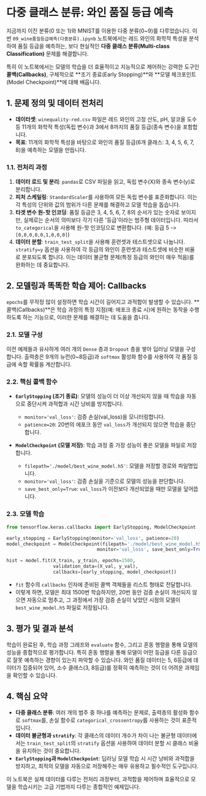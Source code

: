 # 다중 클래스 분류: 와인 품질 등급 예측

지금까지 이진 분류(0 또는 1)와 MNIST를 이용한 다중 분류(0~9)를 다루었습니다. 이번 `09_wine품질등급예측(다중분류).ipynb` 노트북에서는 레드 와인의 화학적 특성을 분석하여 품질 등급을 예측하는, 보다 현실적인 **다중 클래스 분류(Multi-class Classification)** 문제를 해결합니다.

특히 이 노트북에서는 모델의 학습을 더 효율적이고 지능적으로 제어하는 강력한 도구인 **콜백(Callbacks)**, 구체적으로 **조기 종료(Early Stopping)**와 **모델 체크포인트(Model Checkpoint)**에 대해 배웁니다.

## 1. 문제 정의 및 데이터 전처리

- **데이터셋**: `winequality-red.csv` 파일은 레드 와인의 고정 산도, pH, 알코올 도수 등 11개의 화학적 특성(독립 변수)과 3에서 8까지의 품질 등급(종속 변수)을 포함합니다.
- **목표**: 11개의 화학적 특성을 바탕으로 와인의 품질 등급(6개 클래스: 3, 4, 5, 6, 7, 8)을 예측하는 모델을 만듭니다.

### 1.1. 전처리 과정

1.  **데이터 로드 및 분리**: `pandas`로 CSV 파일을 읽고, 독립 변수(X)와 종속 변수(y)로 분리합니다.
2.  **피처 스케일링**: `StandardScaler`를 사용하여 모든 독립 변수를 표준화합니다. 이는 각 특성의 단위와 값의 범위가 다른 문제를 해결하고 모델 학습을 돕습니다.
3.  **타겟 변수 원-핫 인코딩**: 품질 등급은 3, 4, 5, 6, 7, 8의 순서가 있는 숫자로 보이지만, 실제로는 순서의 의미보다 각기 다른 '등급'이라는 범주형 데이터입니다. 따라서 `to_categorical`을 사용해 원-핫 인코딩으로 변환합니다. (예: 등급 5 -> `[0,0,0,0,0,1,0,0,0]`)
4.  **데이터 분할**: `train_test_split`을 사용해 훈련셋과 테스트셋으로 나눕니다. `stratify=y` 옵션을 사용하여 각 등급의 와인이 훈련셋과 테스트셋에 비슷한 비율로 분포되도록 합니다. 이는 데이터 불균형 문제(특정 등급의 와인이 매우 적음)를 완화하는 데 중요합니다.

## 2. 모델링과 똑똑한 학습 제어: Callbacks

`epochs`를 무작정 많이 설정하면 학습 시간이 길어지고 과적합이 발생할 수 있습니다. **콜백(Callbacks)**은 학습 과정의 특정 지점(예: 에포크 종료 시)에 원하는 동작을 수행하도록 하는 기능으로, 이러한 문제를 해결하는 데 도움을 줍니다.

### 2.1. 모델 구성

이전 예제들과 유사하게 여러 개의 `Dense` 층과 `Dropout` 층을 쌓아 딥러닝 모델을 구성합니다. 출력층은 9개의 뉴런(0~8등급)과 `softmax` 활성화 함수를 사용하여 각 품질 등급에 속할 확률을 계산합니다.

### 2.2. 핵심 콜백 함수

- **`EarlyStopping` (조기 종료)**: 모델의 성능이 더 이상 개선되지 않을 때 학습을 자동으로 중단시켜 과적합과 시간 낭비를 방지합니다.
    - `monitor='val_loss'`: 검증 손실(val_loss)을 모니터링합니다.
    - `patience=20`: 20번의 에포크 동안 `val_loss`가 개선되지 않으면 학습을 중단합니다.

- **`ModelCheckpoint` (모델 저장)**: 학습 과정 중 가장 성능이 좋은 모델을 파일로 저장합니다.
    - `filepath='./model/best_wine_model.h5'`: 모델을 저장할 경로와 파일명입니다.
    - `monitor='val_loss'`: 검증 손실을 기준으로 모델의 성능을 판단합니다.
    - `save_best_only=True`: `val_loss`가 이전보다 개선되었을 때만 모델을 덮어씁니다.

### 2.3. 모델 학습

```python
from tensorflow.keras.callbacks import EarlyStopping, ModelCheckpoint

early_stopping = EarlyStopping(monitor='val_loss', patience=20)
model_checkpoint = ModelCheckpoint(filepath='./model/best_wine_model.h5', 
                                 monitor='val_loss', save_best_only=True)

hist = model.fit(X_train, y_train, epochs=1500, 
                 validation_data=(X_val, y_val),
                 callbacks=[early_stopping, model_checkpoint])
```
- `fit` 함수의 `callbacks` 인자에 준비된 콜백 객체들을 리스트 형태로 전달합니다.
- 이렇게 하면, 모델은 최대 1500번 학습하지만, 20번 동안 검증 손실이 개선되지 않으면 자동으로 멈추고, 그 과정에서 가장 검증 손실이 낮았던 시점의 모델이 `best_wine_model.h5` 파일로 저장됩니다.

## 3. 평가 및 결과 분석

학습이 완료된 후, 학습 과정 그래프와 `evaluate` 함수, 그리고 혼동 행렬을 통해 모델의 성능을 종합적으로 평가합니다. 특히 혼동 행렬을 통해 모델이 어떤 등급을 다른 등급으로 잘못 예측하는 경향이 있는지 파악할 수 있습니다. 와인 품질 데이터는 5, 6등급에 데이터가 집중되어 있어, 소수 클래스(3, 8등급)를 정확히 예측하는 것이 더 어려운 과제임을 확인할 수 있습니다.

## 4. 핵심 요약

- **다중 클래스 분류**: 여러 개의 범주 중 하나를 예측하는 문제로, 출력층의 활성화 함수로 `softmax`를, 손실 함수로 `categorical_crossentropy`를 사용하는 것이 표준적입니다.
- **데이터 불균형과 `stratify`**: 각 클래스의 데이터 개수가 차이 나는 불균형 데이터에서는 `train_test_split`의 `stratify` 옵션을 사용하여 데이터 분할 시 클래스 비율을 유지하는 것이 중요합니다.
- **`EarlyStopping`과 `ModelCheckpoint`**: 딥러닝 모델 학습 시 시간 낭비와 과적합을 방지하고, 최적의 모델을 자동으로 저장해주는 매우 유용하고 필수적인 도구입니다.

이 노트북은 실제 데이터를 다루는 전처리 과정부터, 과적합을 제어하며 효율적으로 모델을 학습시키는 고급 기법까지 다루는 종합적인 예제입니다.
